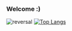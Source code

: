 ### Welcome :)
![reversal](https://capsule-render.vercel.app/api?type=rect&text=RECT&fontAlign=30&fontSize=30&desc=Use%20theme&descAlign=60&descAlignY=50&theme=radical)
[![Top Langs](https://github-readme-stats.vercel.app/api/top-langs/?username=isoo127)](https://github.com/anuraghazra/github-readme-stats)
